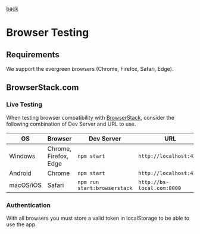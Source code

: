 [back](../README.md)

# Browser Testing

## Requirements

We support the evergreen browsers (Chrome, Firefox, Safari, Edge).

## BrowserStack.com

### Live Testing

When testing browser compatibility with [BrowserStack](https://www.browserstack.com/), consider the following combination of Dev Server and URL to use.

| OS        | Browser               | Dev Server                   | URL                        |
| --------- | --------------------- | ---------------------------- | -------------------------- |
| Windows   | Chrome, Firefox, Edge | `npm start`                  | `http://localhost:4200`    |
| Android   | Chrome                | `npm start`                  | `http://localhost:4200`    |
| macOS/iOS | Safari                | `npm run start:browserstack` | `http://bs-local.com:8000` |

### Authentication

With all browsers you must store a valid token in localStorage to be able to use the app.
